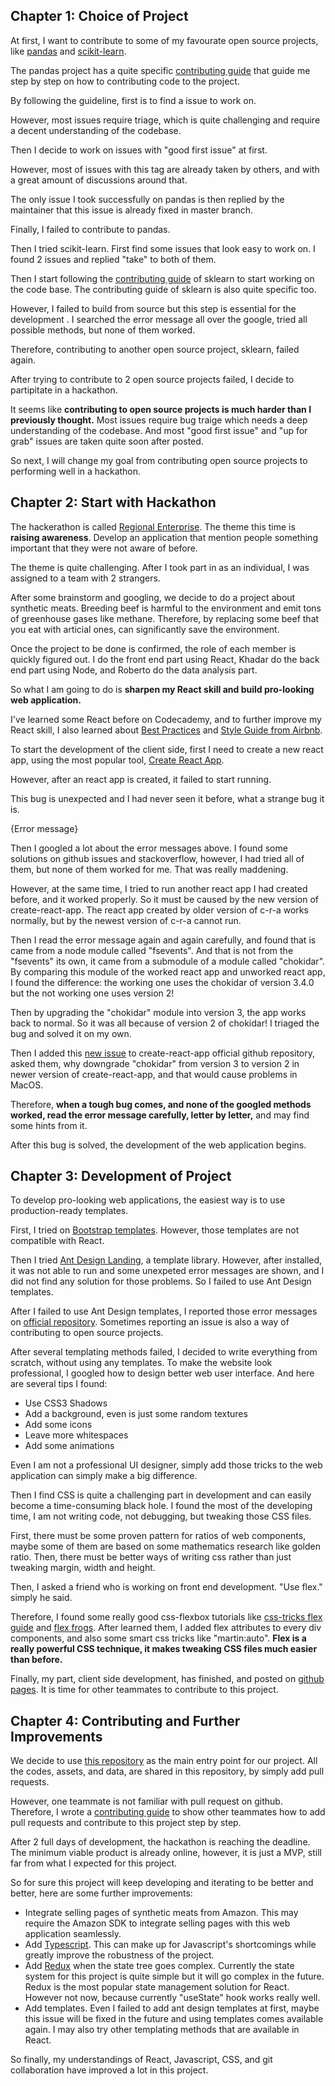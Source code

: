 ## Chapter 1: Choice of Project
At first, I want to contribute to some of my favourate open source projects, like [pandas](https://pandas.pydata.org/) and [scikit-learn](https://scikit-learn.org/stable/).

The pandas project has a quite specific [contributing guide](https://pandas.pydata.org/docs/dev/development/contributing.html) that guide me step by step on how to contributing code to the project. 

By following the guideline, first is to find a issue to work on. 

However, most issues require triage, which is quite challenging and require a decent understanding of the codebase.

Then I decide to work on issues with "good first issue" at first. 

However, most of issues with this tag are already taken by others, and with a great amount of discussions around that.

The only issue I took successfully on pandas is then replied by the maintainer that this issue is already fixed in master branch. 

Finally, I failed to contribute to pandas.

Then I tried scikit-learn. First find some issues that look easy to work on. I found 2 issues and replied "take" to both of them. 

Then I start following the [contributing guide](https://scikit-learn.org/dev/developers/contributing.html) of sklearn to start working on the code base. The contributing guide of sklearn is also quite specific too. 

However, I failed to build from source but this step is essential for the development . I searched the error message all over the google, tried all possible methods, but none of them worked. 

Therefore, contributing to another open source project, sklearn, failed again.

After trying to contribute to 2 open source projects failed, I decide to partipitate in a hackathon.

It seems like **contributing to open source projects is much harder than I previously thought.** Most issues require bug traige which needs a deep understanding of the codebase. And most "good first issue" and "up for grab" issues are taken quite soon after posted.

So next, I will change my goal from contributing open source projects to performing well in a hackathon.

## Chapter 2: Start with Hackathon
The hackerathon is called [Regional Enterprise](https://www.facebook.com/events/497644391398552/). The theme this time is **raising awareness**. Develop an application that mention people something important that they were not aware of before.

The theme is quite challenging. After I took part in as an individual, I was assigned to a team with 2 strangers.

After some brainstorm and googling, we decide to do a project about synthetic meats. Breeding beef is harmful to the environment and emit tons of greenhouse gases like methane. Therefore, by replacing some beef that you eat with articial ones, can significantly save the environment.

Once the project to be done is confirmed, the role of each member is quickly figured out. I do the front end part using React, Khadar do the back end part using Node, and Roberto do the data analysis part.

So what I am going to do is **sharpen my React skill and build pro-looking web application.**

I've learned some React before on Codecademy, and to further improve my React skill, I also learned about [Best Practices](https://www.codeinwp.com/blog/react-best-practices/) and [Style Guide from Airbnb](https://github.com/airbnb/javascript/tree/master/react).

To start the development of the client side, first I need to create a new react app, using the most popular tool, [Create React App](https://create-react-app.dev/docs/getting-started/).

However, after an react app is created, it failed to start running.

This bug is unexpected and I had never seen it before, what a strange bug it is.

{Error message}

Then I googled a lot about the error messages above. I found some solutions on github issues and stackoverflow, however, I had tried all of them, but none of them worked for me. That was really maddening.

However, at the same time, I tried to run another react app I had created before, and it worked properly. So it must be caused by the new version of create-react-app. The react app created by older version of c-r-a works normally, but by the newest version of c-r-a cannot run.
    
Then I read the error message again and again carefully, and found that is came from a node module called "fsevents". And that is not from the "fsevents" its own, it came from a submodule of a module called "chokidar". By comparing this module of the worked react app and unworked react app, I found the difference: the working one uses the chokidar of version 3.4.0 but the not working one uses version 2!

Then by upgrading the "chokidar" module into version 3, the app works back to normal. So it was all because of version 2 of chokidar! I triaged the bug and solved it on my own.

Then I added this [new issue](https://github.com/facebook/create-react-app/issues/10844) to create-react-app official github repository, asked them, why downgrade "chokidar" from version 3 to version 2 in newer version of create-react-app, and that would cause problems in MacOS.

Therefore, **when a tough bug comes, and none of the googled methods worked, read the error message carefully, letter by letter,** and may find some hints from it.

After this bug is solved, the development of the web application begins.

## Chapter 3: Development of Project
To develop pro-looking web applications, the easiest way is to use production-ready templates.

First, I tried on [Bootstrap templates](https://getbootstrap.com/docs/4.0/examples/). However, those templates are not compatible with React.

Then I tried [Ant Design Landing](https://landing.ant.design/), a template library. However, after installed, it was not able to run and some unexpeted error messages are shown, and I did not find any solution for those problems. So I failed to use Ant Design templates.

After I failed to use Ant Design templates, I reported those error messages on [official repository](https://github.com/ant-design/ant-design-landing/issues/332). Sometimes reporting an issue is also a way of contributing to open source projects.

After several templating methods failed, I decided to write everything from scratch, without using any templates. To make the website look professional, I googled how to design better web user interface. And here are several tips I found:
- Use CSS3 Shadows
- Add a background, even is just some random textures
- Add some icons
- Leave more whitespaces
- Add some animations

Even I am not a professional UI designer, simply add those tricks to the web application can simply make a big difference.

Then I find CSS is quite a challenging part in development and can easily become a time-consuming black hole. I found the most of the developing time, I am not writing code, not debugging, but tweaking those CSS files.

First, there must be some proven pattern for ratios of web components, maybe some of them are based on some mathematics research like golden ratio. Then, there must be better ways of writing css rather than just tweaking margin, width and height.

Then, I asked a friend who is working on front end development. "Use flex." simply he said.

Therefore, I found some really good css-flexbox tutorials like [css-tricks flex guide](https://css-tricks.com/snippets/css/a-guide-to-flexbox/) and [flex frogs](https://flexboxfroggy.com/). After learned them, I added flex attributes to every div components, and also some smart css tricks like "martin:auto". **Flex is a really powerful CSS technique, it makes tweaking CSS files much easier than before.**

Finally, my part, client side development, has finished, and posted on [github pages](https://jakehsiao.github.io/synthetic-beef/). It is time for other teammates to contribute to this project.

## Chapter 4: Contributing and Further Improvements
We decide to use [this repository](https://github.com/jakehsiao/synthetic-beef) as the main entry point for our project. All the codes, assets, and data, are shared in this repository, by simply add pull requests.

However, one teammate is not familiar with pull request on github. Therefore, I wrote a [contributing guide](https://github.com/jakehsiao/synthetic-beef/blob/master/CONTRIBUTING.md) to show other teammates how to add pull requests and contribute to this project step by step.

After 2 full days of development, the hackathon is reaching the deadline. The minimum viable product is already online, however, it is just a MVP, still far from what I expected for this project.

So for sure this project will keep developing and iterating to be better and better, here are some further improvements:
- Integrate selling pages of synthetic meats from Amazon. This may require the Amazon SDK to integrate selling pages with this web application seamlessly.
- Add [Typescript](https://www.typescriptlang.org/). This can make up for Javascript's shortcomings while greatly improve the robustness of the project.
- Add [Redux](https://redux.js.org/) when the state tree goes complex. Currently the state system for this project is quite simple but it will go complex in the future. Redux is the most popular state management solution for React. However not now, because currently "useState" hook works really well.
- Add templates. Even I failed to add ant design templates at first, maybe this issue will be fixed in the future and using templates comes available again. I may also try other templating methods that are available in React.

So finally, my understandings of React, Javascript, CSS, and git collaboration have improved a lot in this project.